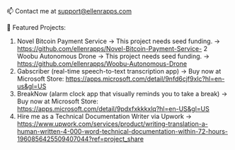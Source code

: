 ### 
:mailbox: Contact me at support@ellenrapps.com

🔭 Featured Projects:
1. Novel Bitcoin Payment Service -> This project needs seed funding. -> https://github.com/ellenrapps/Novel-Bitcoin-Payment-Service-
2 Woobu Autonomous Drone -> This project needs seed funding. -> https://github.com/ellenrapps/Woobu-Autonomous-Drone
3. Gabscriber (real-time speech-to-text transcription app) -> Buy now at Microsoft Store: https://apps.microsoft.com/detail/9nfd6cjf9xlc?hl=en-us&gl=US
4. BreakNow (alarm clock app that visually reminds you to take a break) -> Buy now at Microsoft Store: https://apps.microsoft.com/detail/9pdxfxkkkxlq?hl=en-US&gl=US
5. Hire me as a Technical Documentation Writer via Upwork -> https://www.upwork.com/services/product/writing-translation-a-human-written-4-000-word-technical-documentation-within-72-hours-1960856425509407044?ref=project_share


